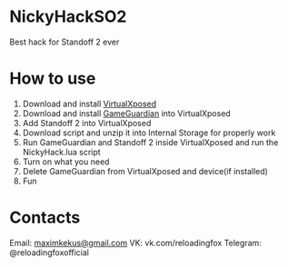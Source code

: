 # NickyHackSO2
Best hack for Standoff 2 ever



# How to use
1. Download and install [VirtualXposed](https://gameguardian.net/forum/files/file/128-virtualxposed/)
2. Download and install [GameGuardian](https://gameguardian.net/download) into VirtualXposed
3. Add Standoff 2 into VirtualXposed
4. Download script and unzip it into Internal Storage for properly work
5. Run GameGuardian and Standoff 2 inside VirtualXposed and run the NickyHack.lua script
6. Turn on what you need
7. Delete GameGuardian from VirtualXposed and device(if installed)
8. Fun





# Contacts
Email: maximkekus@gmail.com
VK: vk.com/reloadingfox
Telegram: @reloadingfoxofficial
